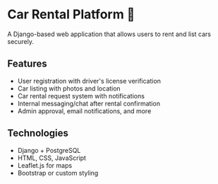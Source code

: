 # Car Rental Platform 🚗

A Django-based web application that allows users to rent and list cars securely.

## Features

- User registration with driver's license verification
- Car listing with photos and location
- Car rental request system with notifications
- Internal messaging/chat after rental confirmation
- Admin approval, email notifications, and more

## Technologies

- Django + PostgreSQL
- HTML, CSS, JavaScript
- Leaflet.js for maps
- Bootstrap or custom styling


